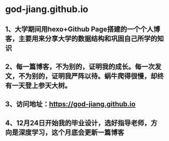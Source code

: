 # god-jiang.github.io

## 1、大学期间用hexo+Github Page搭建的一个个人博客，主要用来分享大学的数据结构和巩固自己所学的知识



## 2、每一篇博客，不为别的，证明我的成长。每一次发文，不为别的，证明我严阵以待。蜗牛爬得很慢，却终有一天登上参天大树。



## 3、访问地址：https://god-jiang.github.io



## 4、12月24日开始我的毕业设计，选好指导老师，方向是深度学习，这个月底会更新一篇博客